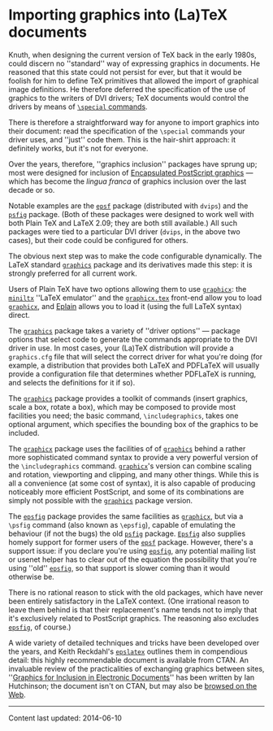 # Importing graphics into (La)TeX documents

Knuth, when designing the current version of TeX back in the early
1980s, could discern no ''standard'' way of expressing graphics in
documents.  He reasoned that this state could not persist for ever,
but that it would be foolish for him to define TeX primitives that
allowed the import of graphical image definitions.  He therefore
deferred the specification of the use of graphics to the writers of
DVI drivers; TeX documents would control the drivers by
means of 
[`\special` commands](./FAQ-specials.html).

There is therefore a straightforward way for anyone to import graphics
into their document: read the specification of the `\special`
commands your driver uses, and ''just'' code them.  This is the
hair-shirt approach: it definitely works, but it's not for everyone.

Over the years, therefore, ''graphics inclusion'' packages have sprung
up; most were designed for inclusion of
[Encapsulated PostScript graphics](./FAQ-eps.html)&nbsp;&mdash;
which has become the _lingua franca_ of graphics inclusion over
the last decade or so.

Notable examples are the [`epsf`](http://ctan.org/pkg/epsf) package (distributed with
`dvips`) and the [`psfig`](http://ctan.org/pkg/psfig) package.  (Both of these
packages were designed to work well with both Plain TeX and
LaTeX 2.09; they are both still available.)  All such packages were
tied to a particular DVI driver (`dvips`, in
the above two cases), but their code could be configured for others.

The obvious next step was to make the code configurable dynamically.
The LaTeX standard [`graphics`](http://ctan.org/pkg/graphics) package and its derivatives
made this step: it is strongly preferred for all current work.

Users of Plain TeX have two options allowing them to use
[`graphicx`](http://ctan.org/pkg/graphicx): the [`miniltx`](http://ctan.org/pkg/miniltx) ''LaTeX emulator'' and
the [`graphicx.tex`](http://ctan.org/pkg/graphicx.tex) front-end allow you to load
[`graphicx`](http://ctan.org/pkg/graphicx), and [Eplain](./FAQ-eplain.html) allows you to load
it (using the full LaTeX syntax) direct.

The [`graphics`](http://ctan.org/pkg/graphics) package takes a variety of ''driver
options''&nbsp;&mdash; package options that select code to generate the
commands appropriate to the DVI driver in use.  In most cases,
your (La)TeX distribution will provide a `graphics.cfg` file
that will select the correct driver for what you're doing (for
example, a distribution that provides both LaTeX and PDFLaTeX
will usually provide a configuration file that determines whether
PDFLaTeX is running, and selects the definitions for it if so).

The [`graphics`](http://ctan.org/pkg/graphics) package provides a toolkit of commands (insert
graphics, scale a box, rotate a box), which may be composed to provide
most facilities you need; the basic command, `\includegraphics`,
takes one optional argument, which specifies  the bounding box of the
graphics to be included.

The [`graphicx`](http://ctan.org/pkg/graphicx) package uses the facilities of of
[`graphics`](http://ctan.org/pkg/graphics) behind a rather more sophisticated command syntax
to provide a very powerful version of the `\includegraphics`
command.  [`graphicx`](http://ctan.org/pkg/graphicx)'s version can combine scaling and
rotation, viewporting and clipping, and many other things.  While this
is all a convenience (at some cost of syntax), it is also capable of
producing noticeably more efficient PostScript, and some of its
combinations are simply not possible with the [`graphics`](http://ctan.org/pkg/graphics)
package version.

The [`epsfig`](http://ctan.org/pkg/epsfig) package provides the same facilities as
[`graphicx`](http://ctan.org/pkg/graphicx), but via a `\psfig` command (also known as
`\epsfig`), capable of emulating
the behaviour (if not the bugs) the old [`psfig`](http://ctan.org/pkg/psfig) package.
[`Epsfig`](http://ctan.org/pkg/Epsfig) also supplies homely support for former users of the
[`epsf`](http://ctan.org/pkg/epsf) package.  However, there's a support issue: if you
declare you're using [`epsfig`](http://ctan.org/pkg/epsfig), any potential mailing list or
usenet helper has to clear out of the equation the possibility that
you're using ''old'' [`epsfig`](http://ctan.org/pkg/epsfig), so that support is slower
coming than it would otherwise be.

There is no rational reason to stick with the old packages, which have
never been entirely satisfactory in the LaTeX context. (One
irrational reason to leave them behind is that their replacement's
name tends not to imply that it's exclusively related to PostScript
graphics.  The reasoning also excludes [`epsfig`](http://ctan.org/pkg/epsfig), of course.)

A wide variety of detailed techniques and tricks have been developed
over the years, and Keith Reckdahl's [`epslatex`](http://ctan.org/pkg/epslatex) outlines them
in compendious detail: this highly recommendable document is available
from CTAN.  An invaluable review of the practicalities of
exchanging graphics between sites,
''[Graphics for Inclusion in Electronic Documents](http://silas.psfc.mit.edu/elec_fig/elec_figures.pdf)''
has been written by Ian Hutchinson; the document isn't on CTAN,
but may also be
[browsed on the Web](http://silas.psfc.mit.edu/elec_fig/).


----

Content last updated: 2014-06-10
